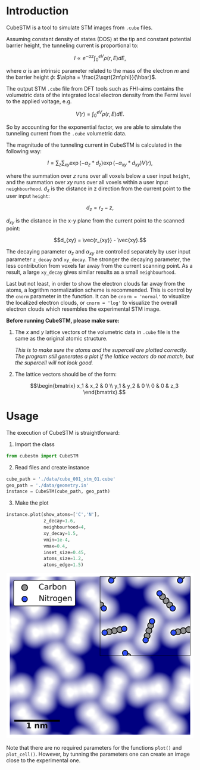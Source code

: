 # Introduction

CubeSTM is a tool to simulate STM images from `.cube` files.

Assuming constant density of states (DOS) at the tip and constant potential barrier height, the tunneling current is proportional to:
```math
I \propto e^{-\alpha z}\int_{0}^{eV}\rho(r,E)dE,
```
where $\alpha$ is an intrinsic parameter related to the mass of the electron $m$ and the barrier height $\phi$: $\alpha = \frac{2\sqrt{2m\phi}}{\hbar}$.

The output STM `.cube` file from DFT tools such as FHI-aims contains the volumetric data of the integrated local electron density from the Fermi level to the applied voltage, e.g.
```math
V(r)=\int_{0}^{eV}\rho(r,E)dE.
```
So by accounting for the exponential factor, we are able to simulate the tunneling current from the `.cube` volumetric data.

The magnitude of the tunneling current in CubeSTM is calculated in the following way:
```math
I = \sum_{z}\sum_{xy}\exp(-\alpha_z * d_z)\exp(-\alpha_{xy} * d_{xy})V(r),
```
where the summation over $z$ runs over all voxels below a user input `height`, and the summation over $xy$ runs over all voxels within a user input `neighbourhood`. $d_z$ is the distance in z direction from the current point to the user input `height`:
```math
d_z = r_z - z,
```
$d_{xy}$ is the distance in the x-y plane from the current point to the scanned point:
```math
d_{xy} = \vec{r_{xy}} - \vec{xy}.
```
The decaying parameter $\alpha_z$ and $\alpha_{xy}$ are controlled separately by user input parameter `z_decay` and `xy_decay`. The stronger the decaying parameter, the less contribution from voxels far away from the current scanning point. As a result, a large `xy_decay` gives similar results as a small `neighbourhood`.

Last but not least, in order to show the electron clouds far away from the atoms, a logrithm normalization scheme is recommended. This is control by the `cnorm` parameter in the function. It can be `cnorm = 'normal'` to visualize the localized electron clouds, or `cnorm = 'log'` to visualize the overall electron clouds which resembles the experimental STM image.

**Before running CubeSTM, please make sure:**
1. The *x* and *y* lattice vectors of the volumetric data in `.cube` file is the same as the original atomic structure. 

   *This is to make sure the atoms and the supercell are plotted correctly. The program still generates a plot if the lattice vectors do not match, but the supercell will not look good.*
2. The lattice vectors should be of the form:
   ```math
   \begin{bmatrix} x_1 & x_2 & 0 \\ y_1 & y_2 & 0 \\ 0 & 0 & z_3 \end{bmatrix}.
   ```

# Usage

The execution of CubeSTM is straightforward:
1. Import the class
```python
from cubestm import CubeSTM
```
2. Read files and create instance
```python
cube_path = './data/cube_001_stm_01.cube'
geo_path = './data/geometry.in'
instance = CubeSTM(cube_path, geo_path)
```
3. Make the plot
```python
instance.plot(show_atoms=['C','N'],
              z_decay=1.6,
              neighbourhood=4,
              xy_decay=1.5,
              vmin=1e-4,
              vmax=0.4,
              inset_size=0.45,
              atoms_size=1.2,
              atoms_edge=1.5)
```
![](./data/output.png)

Note that there are no required parameters for the functions `plot()` and `plot_cell()`. However, by tunning the parameters one can create an image close to the experimental one.
